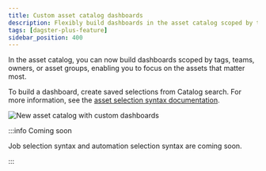```yaml
---
title: Custom asset catalog dashboards
description: Flexibly build dashboards in the asset catalog scoped by tags, teams, owners, or asset groups in order to enable everyone on your team to focus on the assets that matter most to them.
tags: [dagster-plus-feature]
sidebar_position: 400
---
```


In the asset catalog, you can now build dashboards scoped by tags, teams, owners, or asset groups, enabling you to focus on the assets that matter most.

To build a dashboard, create saved selections from Catalog search. For more information, see the [asset selection syntax documentation](/guides/build/assets/asset-selection-syntax/reference).

![New asset catalog with custom dashboards](/images/guides/observe/new-catalog-dashboards.png)

:::info Coming soon

Job selection syntax and automation selection syntax are coming soon.

:::
